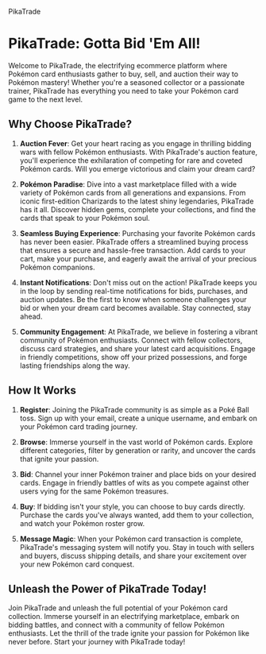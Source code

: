 P i k a T r a d e 
# PikaTrade: Gotta Bid 'Em All!

Welcome to PikaTrade, the electrifying ecommerce platform where Pokémon card enthusiasts gather to buy, sell, and auction their way to Pokémon mastery! Whether you're a seasoned collector or a passionate trainer, PikaTrade has everything you need to take your Pokémon card game to the next level.

## Why Choose PikaTrade?

1. **Auction Fever**: Get your heart racing as you engage in thrilling bidding wars with fellow Pokémon enthusiasts. With PikaTrade's auction feature, you'll experience the exhilaration of competing for rare and coveted Pokémon cards. Will you emerge victorious and claim your dream card?

2. **Pokémon Paradise**: Dive into a vast marketplace filled with a wide variety of Pokémon cards from all generations and expansions. From iconic first-edition Charizards to the latest shiny legendaries, PikaTrade has it all. Discover hidden gems, complete your collections, and find the cards that speak to your Pokémon soul.

3. **Seamless Buying Experience**: Purchasing your favorite Pokémon cards has never been easier. PikaTrade offers a streamlined buying process that ensures a secure and hassle-free transaction. Add cards to your cart, make your purchase, and eagerly await the arrival of your precious Pokémon companions.

4. **Instant Notifications**: Don't miss out on the action! PikaTrade keeps you in the loop by sending real-time notifications for bids, purchases, and auction updates. Be the first to know when someone challenges your bid or when your dream card becomes available. Stay connected, stay ahead.

5. **Community Engagement**: At PikaTrade, we believe in fostering a vibrant community of Pokémon enthusiasts. Connect with fellow collectors, discuss card strategies, and share your latest card acquisitions. Engage in friendly competitions, show off your prized possessions, and forge lasting friendships along the way.

## How It Works

1. **Register**: Joining the PikaTrade community is as simple as a Poké Ball toss. Sign up with your email, create a unique username, and embark on your Pokémon card trading journey.

2. **Browse**: Immerse yourself in the vast world of Pokémon cards. Explore different categories, filter by generation or rarity, and uncover the cards that ignite your passion.

3. **Bid**: Channel your inner Pokémon trainer and place bids on your desired cards. Engage in friendly battles of wits as you compete against other users vying for the same Pokémon treasures.

4. **Buy**: If bidding isn't your style, you can choose to buy cards directly. Purchase the cards you've always wanted, add them to your collection, and watch your Pokémon roster grow.

5. **Message Magic**: When your Pokémon card transaction is complete, PikaTrade's messaging system will notify you. Stay in touch with sellers and buyers, discuss shipping details, and share your excitement over your new Pokémon card conquest.

## Unleash the Power of PikaTrade Today!

Join PikaTrade and unleash the full potential of your Pokémon card collection. Immerse yourself in an electrifying marketplace, embark on bidding battles, and connect with a community of fellow Pokémon enthusiasts. Let the thrill of the trade ignite your passion for Pokémon like never before. Start your journey with PikaTrade today!
 
